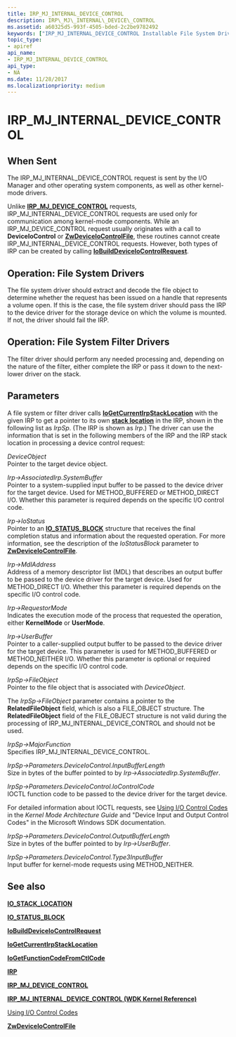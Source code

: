 ```yaml
---
title: IRP_MJ_INTERNAL_DEVICE_CONTROL
description: IRP\_MJ\_INTERNAL\_DEVICE\_CONTROL
ms.assetid: a60325d5-993f-4505-bded-2c2be9782492
keywords: ["IRP_MJ_INTERNAL_DEVICE_CONTROL Installable File System Drivers"]
topic_type:
- apiref
api_name:
- IRP_MJ_INTERNAL_DEVICE_CONTROL
api_type:
- NA
ms.date: 11/28/2017
ms.localizationpriority: medium
---
```


# IRP\_MJ\_INTERNAL\_DEVICE\_CONTROL


## When Sent


The IRP\_MJ\_INTERNAL\_DEVICE\_CONTROL request is sent by the I/O Manager and other operating system components, as well as other kernel-mode drivers.

Unlike [**IRP\_MJ\_DEVICE\_CONTROL**](irp-mj-device-control.md) requests, IRP\_MJ\_INTERNAL\_DEVICE\_CONTROL requests are used only for communication among kernel-mode components. While an IRP\_MJ\_DEVICE\_CONTROL request usually originates with a call to **DeviceIoControl** or [**ZwDeviceIoControlFile**](https://msdn.microsoft.com/library/windows/hardware/ff566441), these routines cannot create IRP\_MJ\_INTERNAL\_DEVICE\_CONTROL requests. However, both types of IRP can be created by calling [**IoBuildDeviceIoControlRequest**](https://docs.microsoft.com/windows-hardware/drivers/ddi/wdm/nf-wdm-iobuilddeviceiocontrolrequest).

## Operation: File System Drivers


The file system driver should extract and decode the file object to determine whether the request has been issued on a handle that represents a volume open. If this is the case, the file system driver should pass the IRP to the device driver for the storage device on which the volume is mounted. If not, the driver should fail the IRP.

## Operation: File System Filter Drivers


The filter driver should perform any needed processing and, depending on the nature of the filter, either complete the IRP or pass it down to the next-lower driver on the stack.

## Parameters


A file system or filter driver calls [**IoGetCurrentIrpStackLocation**](https://docs.microsoft.com/windows-hardware/drivers/ddi/wdm/nf-wdm-iogetcurrentirpstacklocation) with the given IRP to get a pointer to its own [**stack location**](https://docs.microsoft.com/windows-hardware/drivers/ddi/wdm/ns-wdm-_io_stack_location) in the IRP, shown in the following list as *IrpSp*. (The IRP is shown as *Irp*.) The driver can use the information that is set in the following members of the IRP and the IRP stack location in processing a device control request:

<a href="" id="deviceobject"></a>*DeviceObject*  
Pointer to the target device object.

<a href="" id="irp--associatedirp-systembuffer"></a>*Irp-&gt;AssociatedIrp.SystemBuffer*  
Pointer to a system-supplied input buffer to be passed to the device driver for the target device. Used for METHOD\_BUFFERED or METHOD\_DIRECT I/O. Whether this parameter is required depends on the specific I/O control code.

<a href="" id="irp--iostatus"></a>*Irp-&gt;IoStatus*  
Pointer to an [**IO\_STATUS\_BLOCK**](https://docs.microsoft.com/windows-hardware/drivers/ddi/wdm/ns-wdm-_io_status_block) structure that receives the final completion status and information about the requested operation. For more information, see the description of the *IoStatusBlock* parameter to [**ZwDeviceIoControlFile**](https://msdn.microsoft.com/library/windows/hardware/ff566441).

<a href="" id="irp--mdladdress"></a>*Irp-&gt;MdlAddress*  
Address of a memory descriptor list (MDL) that describes an output buffer to be passed to the device driver for the target device. Used for METHOD\_DIRECT I/O. Whether this parameter is required depends on the specific I/O control code.

<a href="" id="irp--requestormode"></a>*Irp-&gt;RequestorMode*  
Indicates the execution mode of the process that requested the operation, either **KernelMode** or **UserMode**.

<a href="" id="irp--userbuffer"></a>*Irp-&gt;UserBuffer*  
Pointer to a caller-supplied output buffer to be passed to the device driver for the target device. This parameter is used for METHOD\_BUFFERED or METHOD\_NEITHER I/O. Whether this parameter is optional or required depends on the specific I/O control code.

<a href="" id="irpsp--fileobject"></a>*IrpSp-&gt;FileObject*  
Pointer to the file object that is associated with *DeviceObject*.

The *IrpSp-&gt;FileObject* parameter contains a pointer to the **RelatedFileObject** field, which is also a FILE\_OBJECT structure. The **RelatedFileObject** field of the FILE\_OBJECT structure is not valid during the processing of IRP\_MJ\_INTERNAL\_DEVICE\_CONTROL and should not be used.

<a href="" id="irpsp--majorfunction"></a>*IrpSp-&gt;MajorFunction*  
Specifies IRP\_MJ\_INTERNAL\_DEVICE\_CONTROL.

<a href="" id="irpsp--parameters-deviceiocontrol-inputbufferlength"></a>*IrpSp-&gt;Parameters.DeviceIoControl.InputBufferLength*  
Size in bytes of the buffer pointed to by *Irp-&gt;AssociatedIrp.SystemBuffer*.

<a href="" id="irpsp--parameters-deviceiocontrol-iocontrolcode"></a>*IrpSp-&gt;Parameters.DeviceIoControl.IoControlCode*  
IOCTL function code to be passed to the device driver for the target device.

For detailed information about IOCTL requests, see [Using I/O Control Codes](https://docs.microsoft.com/windows-hardware/drivers/kernel/using-i-o-control-codes) in the *Kernel Mode Architecture Guide* and "Device Input and Output Control Codes" in the Microsoft Windows SDK documentation.

<a href="" id="irpsp--parameters-deviceiocontrol-outputbufferlength"></a>*IrpSp-&gt;Parameters.DeviceIoControl.OutputBufferLength*  
Size in bytes of the buffer pointed to by *Irp-&gt;UserBuffer*.

<a href="" id="irpsp--parameters-deviceiocontrol-type3inputbuffer"></a>*IrpSp-&gt;Parameters.DeviceIoControl.Type3InputBuffer*  
Input buffer for kernel-mode requests using METHOD\_NEITHER.

## See also


[**IO\_STACK\_LOCATION**](https://docs.microsoft.com/windows-hardware/drivers/ddi/wdm/ns-wdm-_io_stack_location)

[**IO\_STATUS\_BLOCK**](https://docs.microsoft.com/windows-hardware/drivers/ddi/wdm/ns-wdm-_io_status_block)

[**IoBuildDeviceIoControlRequest**](https://docs.microsoft.com/windows-hardware/drivers/ddi/wdm/nf-wdm-iobuilddeviceiocontrolrequest)

[**IoGetCurrentIrpStackLocation**](https://docs.microsoft.com/windows-hardware/drivers/ddi/wdm/nf-wdm-iogetcurrentirpstacklocation)

[**IoGetFunctionCodeFromCtlCode**](https://docs.microsoft.com/windows-hardware/drivers/ddi/wdm/nf-wdm-iogetfunctioncodefromctlcode)

[**IRP**](https://docs.microsoft.com/windows-hardware/drivers/ddi/wdm/ns-wdm-_irp)

[**IRP\_MJ\_DEVICE\_CONTROL**](irp-mj-device-control.md)

[**IRP\_MJ\_INTERNAL\_DEVICE\_CONTROL (WDK Kernel Reference)**](https://docs.microsoft.com/windows-hardware/drivers/kernel/irp-mj-internal-device-control)

[Using I/O Control Codes](https://docs.microsoft.com/windows-hardware/drivers/kernel/using-i-o-control-codes)

[**ZwDeviceIoControlFile**](https://msdn.microsoft.com/library/windows/hardware/ff566441)

 

 






